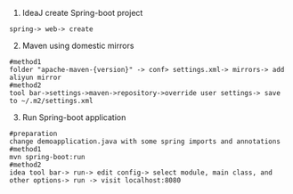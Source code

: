 1. IdeaJ create Spring-boot project
```
spring-> web-> create
```
2. Maven using domestic mirrors
```
#method1
folder "apache-maven-{version}" -> conf> settings.xml-> mirrors-> add aliyun mirror
#method2
tool bar->settings->maven->repository->override user settings-> save to ~/.m2/settings.xml
```
3. Run Spring-boot application
```
#preparation
change demoapplication.java with some spring imports and annotations
#method1
mvn spring-boot:run
#method2
idea tool bar-> run-> edit config-> select module, main class, and other options-> run -> visit localhost:8080
```
